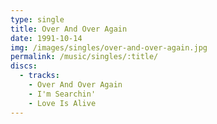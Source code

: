 ```yaml
---
type: single
title: Over And Over Again
date: 1991-10-14
img: /images/singles/over-and-over-again.jpg
permalink: /music/singles/:title/
discs:
  - tracks:
    - Over And Over Again
    - I'm Searchin'
    - Love Is Alive
---
```


